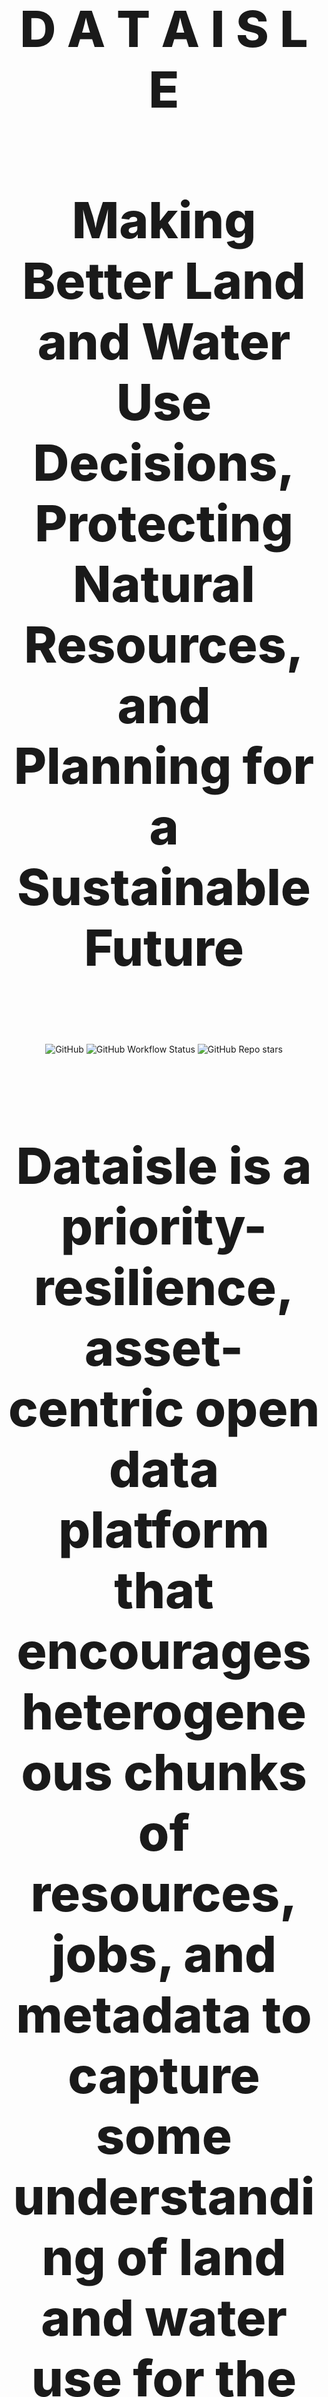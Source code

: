 <!-- markdownlint-disable MD033 MD041-->

<p align="center">
  <h1 style="font-size:80px; font-weight: 800;" align="center">D A T A I S L E</h1>
  
   <h4 style="font-size:80px; font-weight: 800;" align="center">Making Better Land and Water Use Decisions, Protecting Natural Resources, and Planning for a Sustainable Future</h4>
  
</p>


<div align="center">
  <img alt="GitHub" src="https://img.shields.io/github/license/davidgasquez/datania?style=flat-square">
  <img alt="GitHub Workflow Status" src="https://img.shields.io/github/actions/workflow/status/davidgasquez/datania/ci.yml?style=flat-square">
  <img alt="GitHub Repo stars" src="https://img.shields.io/github/stars/davidgasquez/datania?style=flat-square">
</div>

<br>
 <h4 style="font-size:80px; font-weight: 800;" align="center">Dataisle is a priority-resilience, asset-centric open data platform that encourages heterogeneous chunks of resources, jobs, and metadata to capture some understanding of land and water use for the USVI.</h4>

## 🌞 Principles

- **Transparency** : Code, standards, infrastructure, and data are public. Use open tools, standards, and infrastructure, and share data in accessible formats .

- **Modularity** : Each component or dataset can be replaced, extended, or removed. The code works well in many environments (a laptop, a cluster, or from the browser) and can be deployed in different locations.

- **Frictionless** : Don't ask, fork and improve your code, models, or add a new data source. Use datasets without API limits or quotas.

- **Data as Code** : Declarative transformations tracked in git. Datasets and their transformations are published so others can build on them.

- **Glue** : Datania is a bridge between tools and approaches, not a standard or a tool in itself. It integrates with other tools and services.

- **[FAIR](https://www.go-fair.org/fair-principles/)**

- **Coastal and Climate Resilience**: To be successful, these diverse projects require buy-in from many levels of the community: decision makers, local agency staff, homeowners, real estate professionals, and design, construction, and maintenance contractors.

    _From Planning to Action for Coastal Resilience:_
    
    _Elevating Environmental Literacy for USVI Priority Resilience Projects_
    ```
    Improving the environmental literacy of these audiences on the specific topics of coastal processes,
    steep slopes, and geospatial data will increase their buy-in for the Territory’s Priority Resilience
    Projects listed below. Major partners in these projects include the Department of Public Works (DPW),
    the VI Territorial Emergency Management Authority (VITEMA), the Office of Disaster Recovery
    (ODR), the Department of Agriculture (DOA), and the University of the Virgin Islands (UVI).
    ```

## ⚙️ Configuration

If you want to contribute, it's easy! Clone the repository and follow these instructions.

Any problems you encounter, please feel free to open an issue !

### 🐍 Python

Install Python on your system and optionally, uv.

If you have uv, you can install all dependencies inside a Python virtual environment by running make setuponce you have cloned the repository.

```bash
make setup
```

If you don't want to install uv, you can use Python to create a virtual environment and install dependencies.

```bash
python3 -m venv .venv
source .venv/bin/activate

# Install the package and dependencies
pip install -e ".[dev]"
```

Now, you can run make devto start the Dagster server.

### 🌍 Environment Variables

To access data sources and publish datasets, the following environment variables must be defined:

- AEMET_API_TOKEN: Token to access the AEMET API.
- HUGGINGFACE_TOKEN: Token to publish datasets on HuggingFace.
- DATABASE_PATH: Path to the DuckDB database file (default is ./data/database.duckdb).

You can define these variables in a file .envat the root of your project or configure them in your development environment.

## 📦 Structure

Datania is composed of several components:

- Dagster : A tool that orchestrates data pipelines.
- DuckDB and Polars : Database and data processing library.
- HuggingFace : Platform where we publish the datasets.

## 📄 License

Datania is an open source project under the MIT license .

